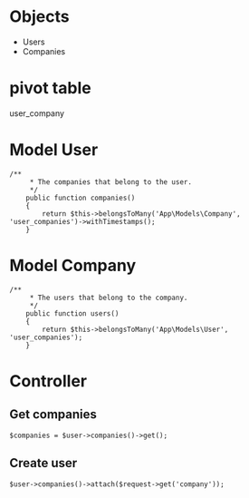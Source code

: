 # Objects
* Users
* Companies

# pivot table
user_company

# Model User
````
/**
     * The companies that belong to the user.
     */
    public function companies()
    {
        return $this->belongsToMany('App\Models\Company', 'user_companies')->withTimestamps();
    }
````

# Model Company
````
/**
     * The users that belong to the company.
     */
    public function users()
    {
        return $this->belongsToMany('App\Models\User', 'user_companies');
    }
````

# Controller
## Get companies
````
$companies = $user->companies()->get();
````
## Create user
````
$user->companies()->attach($request->get('company'));
````